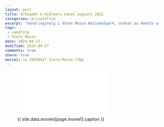 ```yaml
---
layout: post
title: Arbogaån & Hjälmare kanal augusti 2022
categories: privatefilm
excerpt: "Vandringshelg i Store Mosse Nationalpark, ordnat av Anette och Erik Nelander."
tags:
 - vandring
 - Store Mosse
date: 2024-04-27
modified: 2024-04-27
comments: true
share: true
movie1: se_20240427_Store-Mosse-736p
---
```


<figure>
<iframe src="{{ site.commonurl }}/movies/{{ site.data.movies[page.movie1].file }}" width="{{ site.data.movies[page.movie1].width }}" height="{{ site.data.movies[page.movie1].height }}" frameborder="0">
</iframe>
<figcaption> {{ site.data.movies[page.movie1].caption }} </figcaption>
</figure>
